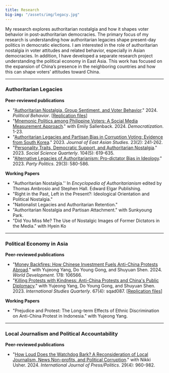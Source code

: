 ```yaml
---
title: Research 
big-img: "/assets/img/legacy.jpg"
---
```


My research explores authoritarian nostalgia and how it shapes voter behavior in post-authoritarian democracies. 
The primary focus of my research is understanding how authoritarian legacies shape present-day politics in democratic elections. I am interested in the role of authoritarian nostalgia in voter attitudes and related behavior, especially in Asian democracies. In addition, I have developed a separate research project understanding the political economy in East Asia. This work has focused on the expansion of China’s presence in the neighboring countries and how this can shape voters’ attitudes toward China.

----------------------

### Authoritarian Legacies
**Peer-reviewed publications**
   - "[Authoritarian Nostalgia, Group Sentiment, and Voter Behavior](https://doi.org/10.1007/s11109-024-09987-x)." 2024. *Political Behavior*. [[Replication files](https://doi.org/10.7910/DVN/WEJEGG)]
   - "[Mnemonic Politics among Philippine Voters: A Social Media Measurement Approach](https://doi.org/10.1080/13510347.2024.2333939)." with Emily Sallenback. 2024. *Democratization*. 1-23.
   - "[Authoritarian Legacies and Partisan Bias in Corruption Voting: Evidence from South Korea](https://doi.org/10.1017/jea.2023.5)." 2023. *Journal of East Asian Studies*. 23(2): 241-262.
   - "[Personality Traits, Democratic Support, and Authoritarian Nostalgia](https://doi.org/10.1111/ssqu.13286)." 2023. *Social Science Quarterly*. 104(5): 619-635.
   - "[Alternative Legacies of Authoritarianism: Pro-dictator Bias in Ideology](https://doi.org/10.1177/13540688221083559)." 2023. *Party Politics*. 29(3): 580-586.

**Working Papers**
   - "Authoritarian Nostalgia.'' In *Encyclopedia of Authoritarianism* edited by Thomas Ambrosio and Stephen Hall. Edward Elgar Publishing. 
   - "Right in the Past, Left in the Present?: Ideological Orientation and Political Nostalgia."
   - "Nationalist Legacies and Authoritarian Retention."
   - "Authoritarian Nostalgia and Partisan Attachment." with Sunkyoung Park.
   - "Did You Miss Me? The Use of Nostalgic Images of Former Dictators in the Media." with Hyein Ko

----------------------

### Political Economy in Asia
**Peer-reviewed publications**
  - "[Money Backfires: How Chinese Investment Fuels Anti-China Protests Abroad](https://doi.org/10.1016/j.worlddev.2024.106566)." with Yujeong Yang, Do Young Gong, and Shuyuan Shen. 2024. *World Development*. 178: 106566. 
  - "[Killing Protests with Kindness: Anti-China Protests and China's Public Diplomacy](https://doi.org/10.1093/isq/sqad087)." with Yujeong Yang, Do Young Gong, and Shuyuan Shen. 2023. *International Studies Quarterly*. 67(4): sqad087. [[Replication files](https://dataverse.harvard.edu/dataverse/isq.)]

**Working Papers**
   - "Prejudice and Protest: The Long-term Effects of Ethnic Discrimination on Anti-China Protest in Indonesia." with Yujeong Yang.

----------------------

### Local Journalism and Political Accountability
**Peer-reviewed publications**
  - "[How Loud Does the Watchdog Bark? A Reconsideration of Local Journalism, News Non-profits, and Political Corruption](https://doi.org/10.1177/19401612231186939)." with Nikki Usher. 2024. *International Journal of Press/Politics*. 29(4): 960-982.
